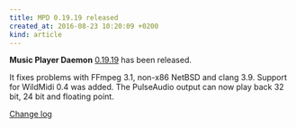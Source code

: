 ```yaml
---
title: MPD 0.19.19 released
created_at: 2016-08-23 10:20:09 +0200
kind: article
---
```


**Music Player Daemon**
[0.19.19](/download/mpd/0.19/mpd-0.19.19.tar.xz)
has been released.

It fixes problems with FFmpeg 3.1, non-x86 NetBSD and clang 3.9.
Support for WildMidi 0.4 was added.  The PulseAudio output can now
play back 32 bit, 24 bit and floating point.

[Change log](https://raw.githubusercontent.com/MusicPlayerDaemon/MPD/v0.19.19/NEWS)
